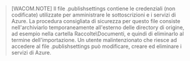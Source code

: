 > [WACOM.NOTE] Il file .publishsettings contiene le credenziali (non
> codificate) utilizzate per amministrare le sottoscrizioni e i servizi
> di Azure. La procedura consigliata di sicurezza per questo file
> consiste nell'archiviarlo temporaneamente all'esterno delle
> directory di origine, ad esempio nella cartella Raccolte\\Documenti, e
> quindi di eliminarlo al termine dell'importazione. Un utente
> malintenzionato che riesce ad accedere al file .publishsettings può
> modificare, creare ed eliminare i servizi di Azure.